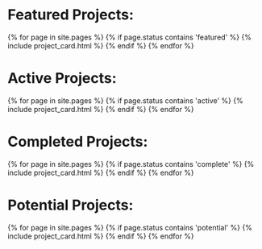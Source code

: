 ---
---

<!--
<h1>Most Recent Post:</h1>
<div class="text_block">
<h2>{{ site.posts.first.title }}</h2>
<p>{{ site.posts.first.content }}</p>
</div>
-->

<div class="project_list">
    <h1>Featured Projects:</h1>
{% for page in site.pages %}
  {% if page.status contains 'featured' %}
    {% include project_card.html %}
  {% endif %}
{% endfor %}
</div>

<div class="project_list">
<h1>Active Projects:</h1>
{% for page in site.pages %}
  {% if page.status contains 'active' %}
    {% include project_card.html %}
  {% endif %}
{% endfor %}
</div>

<div class="project_list">
<h1>Completed Projects:</h1>
{% for page in site.pages %}
  {% if page.status contains 'complete' %}
    {% include project_card.html %}
  {% endif %}
{% endfor %}
</div>

<div class="project_list">
<h1>Potential Projects:</h1>
{% for page in site.pages %}
  {% if page.status contains 'potential' %}
    {% include project_card.html %}
  {% endif %}
{% endfor %}
</div>
